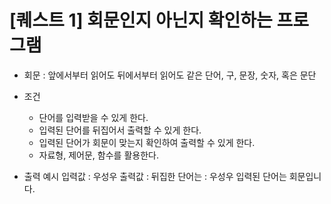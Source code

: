 # [퀘스트 1] 회문인지 아닌지 확인하는 프로그램
- 회문 : 앞에서부터 읽어도 뒤에서부터 읽어도 같은 단어, 구, 문장, 숫자, 혹은 문단

- 조건
  - 단어를 입력받을 수 있게 한다.
  - 입력된 단어를 뒤집어서 출력할 수 있게 한다.
  - 입력된 단어가 회문이 맞는지 확인하여 출력할 수 있게 한다.
  - 자료형, 제어문, 함수를 활용한다.

- 출력 예시
입력값 : 우성우
출력값 : 뒤집한 단어는 : 우성우 입력된 단어는 회문입니다.
